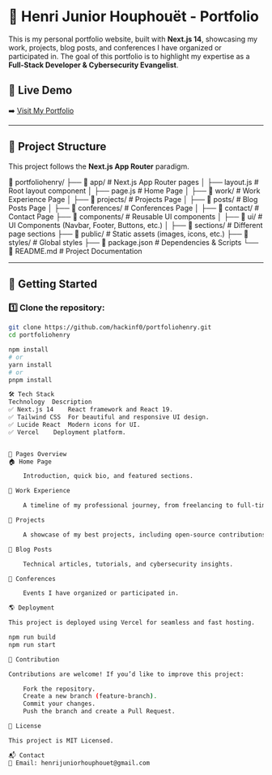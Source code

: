 # 🚀 Henri Junior Houphouët - Portfolio  

This is my personal portfolio website, built with **Next.js 14**, showcasing my work, projects, blog posts, and conferences I have organized or participated in. The goal of this portfolio is to highlight my expertise as a **Full-Stack Developer & Cybersecurity Evangelist**.

## 📌 Live Demo  
➡️ [Visit My Portfolio](https://www.henrijunior.info/)

---

## 📂 Project Structure  

This project follows the **Next.js App Router** paradigm.

📂 portfoliohenry/ ├── 📁 app/ # Next.js App Router pages
│ ├── layout.js # Root layout component
│ ├── page.js # Home Page
│ ├── 📁 work/ # Work Experience Page
│ ├── 📁 projects/ # Projects Page
│ ├── 📁 posts/ # Blog Posts Page
│ ├── 📁 conferences/ # Conferences Page
│ ├── 📁 contact/ # Contact Page
├── 📁 components/ # Reusable UI components
│ ├── 📁 ui/ # UI Components (Navbar, Footer, Buttons, etc.)
│ ├── 📁 sections/ # Different page sections
├── 📁 public/ # Static assets (images, icons, etc.)
├── 📁 styles/ # Global styles
├── 📄 package.json # Dependencies & Scripts
└── 📄 README.md # Project Documentation


---

## 🚀 Getting Started  

### 1️⃣ Clone the repository:

```bash
git clone https://github.com/hackinf0/portfoliohenry.git
cd portfoliohenry

npm install
# or
yarn install
# or
pnpm install

🛠 Tech Stack
Technology	Description
✅ Next.js 14	React framework and React 19.
✅ Tailwind CSS	For beautiful and responsive UI design.
✅ Lucide React	Modern icons for UI.
✅ Vercel	Deployment platform.


📄 Pages Overview
🏠 Home Page

    Introduction, quick bio, and featured sections.

💼 Work Experience

    A timeline of my professional journey, from freelancing to full-time roles.

📂 Projects

    A showcase of my best projects, including open-source contributions.

📝 Blog Posts

    Technical articles, tutorials, and cybersecurity insights.

🎤 Conferences

    Events I have organized or participated in.

🌎 Deployment

This project is deployed using Vercel for seamless and fast hosting.

npm run build
npm run start

🤝 Contribution

Contributions are welcome! If you’d like to improve this project:

    Fork the repository.
    Create a new branch (feature-branch).
    Commit your changes.
    Push the branch and create a Pull Request.

📜 License

This project is MIT Licensed.

📬 Contact
📧 Email: henrijuniorhouphouet@gmail.com
